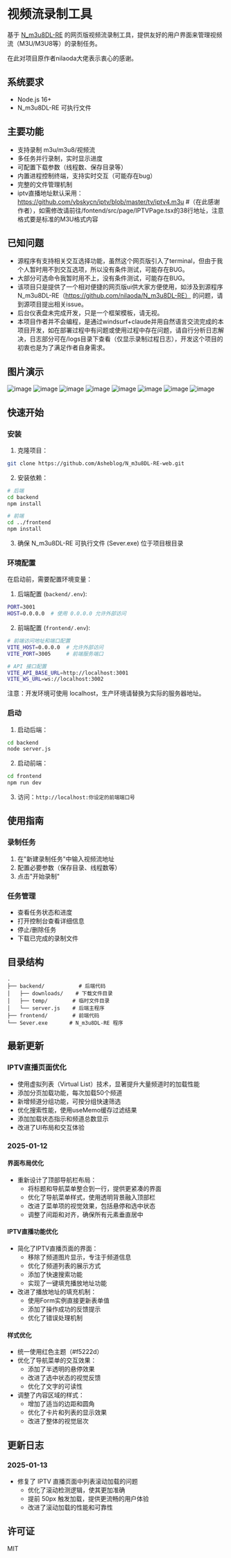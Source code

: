 # 视频流录制工具

基于 [N_m3u8DL-RE](https://github.com/nilaoda/N_m3u8DL-RE) 的网页版视频流录制工具，提供友好的用户界面来管理视频流（M3U/M3U8等）的录制任务。

在此对项目原作者nilaoda大佬表示衷心的感谢。

## 系统要求

- Node.js 16+
- N_m3u8DL-RE 可执行文件

## 主要功能

- 支持录制 m3u/m3u8/视频流
- 多任务并行录制，实时显示进度
- 可配置下载参数（线程数、保存目录等）
- 内置进程控制终端，支持实时交互（可能存在bug）
- 完整的文件管理机制
- iptv直播地址默认采用：https://github.com/vbskycn/iptv/blob/master/tv/iptv4.m3u  #（在此感谢作者），如需修改请前往/fontend/src/page/IPTVPage.tsx的38行地址，注意格式要是标准的M3U格式内容

## 已知问题

 - 源程序有支持相关交互选择功能，虽然这个网页版引入了terminal，但由于我个人暂时用不到交互选项，所以没有条件测试，可能存在BUG。
 - 大部分可选命令我暂时用不上，没有条件测试，可能存在BUG。
 - 该项目只是提供了一个相对便捷的网页版ui供大家方便使用，如涉及到源程序N_m3u8DL-RE（https://github.com/nilaoda/N_m3u8DL-RE） 的问题，请到源项目提出相关issue。
 - 后台仪表盘未完成开发，只是一个框架模板，请无视。
 - 本项目作者并不会编程，是通过windsurf+claude并用自然语言交流完成的本项目开发，如在部署过程中有问题或使用过程中存在问题，请自行分析日志解决，日志部分可在/logs目录下查看（仅显示录制过程日志），开发这个项目的初衷也是为了满足作者自身需求。

## 图片演示
![image](https://github.com/user-attachments/assets/e131c55d-2611-4061-bdd3-bae8d147941c)
![image](https://github.com/user-attachments/assets/a629356c-7a28-43c4-a00e-37e466eed950)
![image](https://github.com/user-attachments/assets/377f3941-fd94-4f3a-ab57-c609ccf03958)
![image](https://github.com/user-attachments/assets/1508b9f2-96c4-4095-9a1b-70b26dc76dac)
![image](https://github.com/user-attachments/assets/2b3d35df-bb2e-4305-a617-561c58b76c92)
![image](https://github.com/user-attachments/assets/d2ae4876-8b9e-4374-8cc9-52290e65b432)
![image](https://github.com/user-attachments/assets/ee183707-6057-408b-ab8f-671fe79b3908)
![image](https://github.com/user-attachments/assets/ab5c9fe9-9317-41c8-bf02-1036cd36540f)

## 快速开始

### 安装

1. 克隆项目：
```bash
git clone https://github.com/Asheblog/N_m3u8DL-RE-web.git
```

2. 安装依赖：
```bash
# 后端
cd backend
npm install

# 前端
cd ../frontend
npm install
```

3. 确保 N_m3u8DL-RE 可执行文件 (Sever.exe) 位于项目根目录

### 环境配置

在启动前，需要配置环境变量：

1. 后端配置 (`backend/.env`):
```bash
PORT=3001
HOST=0.0.0.0  # 使用 0.0.0.0 允许外部访问
```

2. 前端配置 (`frontend/.env`):
```bash
# 前端访问地址和端口配置
VITE_HOST=0.0.0.0  # 允许外部访问
VITE_PORT=3005     # 前端服务端口

# API 接口配置
VITE_API_BASE_URL=http://localhost:3001
VITE_WS_URL=ws://localhost:3002
```

注意：开发环境可使用 localhost，生产环境请替换为实际的服务器地址。

### 启动

1. 启动后端：
```bash
cd backend
node server.js
```

2. 启动前端：
```bash
cd frontend
npm run dev
```

3. 访问：`http://localhost:你设定的前端端口号`

## 使用指南

### 录制任务

1. 在"新建录制任务"中输入视频流地址
2. 配置必要参数（保存目录、线程数等）
3. 点击"开始录制"

### 任务管理

- 查看任务状态和进度
- 打开控制台查看详细信息
- 停止/删除任务
- 下载已完成的录制文件

## 目录结构

```
.
├── backend/           # 后端代码
│   ├── downloads/    # 下载文件目录
│   ├── temp/        # 临时文件目录
│   └── server.js    # 后端主程序
├── frontend/        # 前端代码
└── Sever.exe       # N_m3u8DL-RE 程序
```
## 最新更新

### IPTV直播页面优化
- 使用虚拟列表（Virtual List）技术，显著提升大量频道时的加载性能
- 添加分页加载功能，每次加载50个频道
- 新增频道分组功能，可按分组快速筛选
- 优化搜索性能，使用useMemo缓存过滤结果
- 添加加载状态指示和频道总数显示
- 改进了UI布局和交互体验

### 2025-01-12

#### 界面布局优化
- 重新设计了顶部导航栏布局：
  - 将标题和导航菜单整合到一行，提供更紧凑的界面
  - 优化了导航菜单样式，使用透明背景融入顶部栏
  - 改进了菜单项的视觉效果，包括悬停和选中状态
  - 调整了间距和对齐，确保所有元素垂直居中

#### IPTV直播功能优化
- 简化了IPTV直播页面的界面：
  - 移除了频道图片显示，专注于频道信息
  - 优化了频道列表的展示方式
  - 添加了快速搜索功能
  - 实现了一键填充播放地址功能
- 改进了播放地址的填充机制：
  - 使用Form实例直接更新表单值
  - 添加了操作成功的反馈提示
  - 优化了错误处理机制

#### 样式优化
- 统一使用红色主题（#f5222d）
- 优化了导航菜单的交互效果：
  - 添加了半透明的悬停效果
  - 改进了选中状态的视觉反馈
  - 优化了文字的可读性
- 调整了内容区域的样式：
  - 增加了适当的边距和圆角
  - 优化了卡片和列表的显示效果
  - 改进了整体的视觉层次

## 更新日志

### 2025-01-13
- 修复了 IPTV 直播页面中列表滚动加载的问题
  - 优化了滚动检测逻辑，使其更加准确
  - 提前 50px 触发加载，提供更流畅的用户体验
  - 改进了滚动加载的性能和可靠性

## 许可证

MIT
